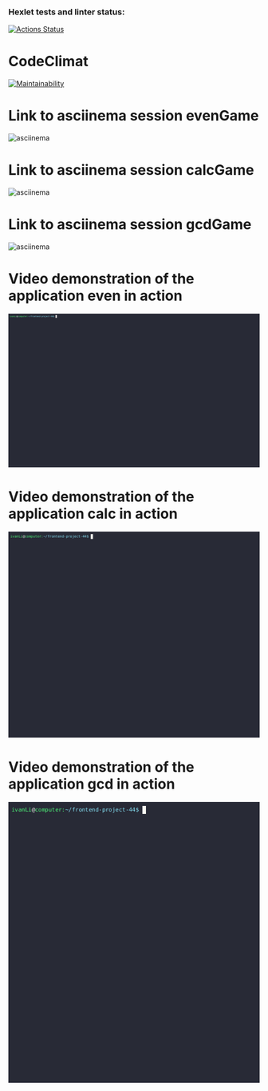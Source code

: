### Hexlet tests and linter status:
[![Actions Status](https://github.com/IvanLiVa/frontend-project-44/actions/workflows/hexlet-check.yml/badge.svg)](https://github.com/IvanLiVa/frontend-project-44/actions)

# CodeClimat
[![Maintainability](https://api.codeclimate.com/v1/badges/003b1743636d3068ff0d/maintainability)](https://codeclimate.com/github/IvanLiVa/frontend-project-44/maintainability)

# Link to asciinema session evenGame 
![asciinema](https://asciinema.org/a/aQNUTbuOWW6wEagxg3IC1Z7cT)

# Link to asciinema session calcGame
 ![asciinema](https://asciinema.org/a/6lHB00mKZq5JiZ2TiG8czSf3f)

 # Link to asciinema session gcdGame
  ![asciinema](https://asciinema.org/a/Iq7uNT3zxTshRXrItY0p34qxw)

# Video demonstration of the application even in action
![asciinema gif](demo.gif)

# Video demonstration of the application calc in action
![asciinema gif](calc.gif)

# Video demonstration of the application gcd in action
![asciinema gif](gcd.gif)